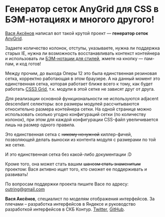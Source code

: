 # Генератор сеток AnyGrid для CSS в БЭМ-нотациях и многого другого!

[Вася Аксёнов](https://twitter.com/outring) написал вот такой крутой проект — **генератор сеток** [AnyGrid](http://axyonov.ru/). 

Задаете количество колонок, отступы, указываете, нужна ли поддержка старых IE, нужна ли возможность восстанавливать контекст контейнера и использовать ли [БЭМ-нотации для стилей](http://ru.bem.info/method/definitions/), жмете на кнопку — пам-пам, и код готов!

Между прочим, до выхода Оперы 12 это была единственная резиновая сетка, корректно работающая в этом браузере. А на данный момент это единственная сетка, которая работает ближе всего к тому, как будет работать [CSS3 Grid](http://dev.w3.org/csswg/css-grid/), т.к. модули в этой сетке не зависят друг от друга. 

Для реализации основной функциональности не используются adjacent descendant селекторы: все размеры модулей рассчитываются относительно размера контейнера сетки. На одной странице можно использовать сколько угодно конфигураций сетки (по количеству колонок), при этом для каждой конфигурации CSS-файл увеличивается лишь на размер одного правила. 

Это единственная сетка с ~~никому ненужной~~ киллер-фичей, позволяющей делать выноски из контента модуля с размерами по той же сетке. 

И это единственная сетка без какой-либо документации :D

Кроме того, она может стать вашим ~~шансом стать знаменитым~~ проектом: Вася активно ищет того, кто сможет ее поддерживать и развивать!

По вопросам поддержки проекта пишите Васе по адресу: <outring@gmail.com>

**Вася Аксёнов**, специалист по моделям отображения интерфейсов. За плечами – разработка интерфейсов в Яндексе и руководство разработкой интерфейсов в СКБ Контур. [Twitter](https://twitter.com/outring), [GitHub](https://github.com/outring/anygrid).
